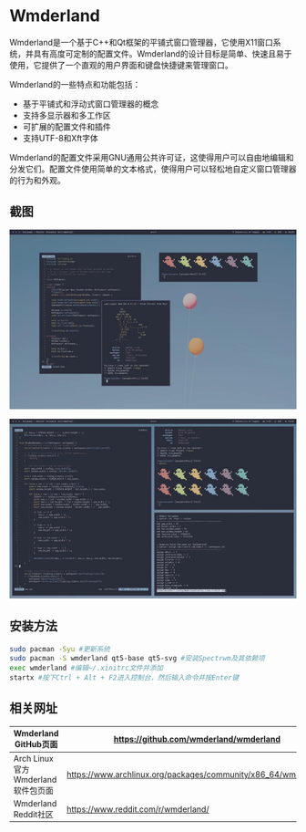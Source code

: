 # Wmderland

Wmderland是一个基于C++和Qt框架的平铺式窗口管理器，它使用X11窗口系统，并具有高度可定制的配置文件。Wmderland的设计目标是简单、快速且易于使用，它提供了一个直观的用户界面和键盘快捷键来管理窗口。

Wmderland的一些特点和功能包括：

- 基于平铺式和浮动式窗口管理器的概念
- 支持多显示器和多工作区
- 可扩展的配置文件和插件
- 支持UTF-8和Xft字体

Wmderland的配置文件采用GNU通用公共许可证，这使得用户可以自由地编辑和分发它们。配置文件使用简单的文本格式，使得用户可以轻松地自定义窗口管理器的行为和外观。

## 截图

![Floating-Wmderland-Lightweight-Tiling-Window-Manager](../img/0fxipA4_d.webp)

![Tiled-Wmderland-Lightweight-Tiling-Window-Manager](../img/mmoEL4N_d.webp)

## 安装方法

```bash
sudo pacman -Syu #更新系统
sudo pacman -S wmderland qt5-base qt5-svg #安装Spectrwm及其依赖项
exec wmderland #编辑~/.xinitrc文件并添加
startx #按下Ctrl + Alt + F2进入控制台，然后输入命令并按Enter键
```



## 相关网址

| Wmderland GitHub页面              | https://github.com/wmderland/wmderland                       |
| --------------------------------- | ------------------------------------------------------------ |
| Arch Linux官方Wmderland软件包页面 | https://www.archlinux.org/packages/community/x86_64/wmderland/ |
| Wmderland Reddit社区              | https://www.reddit.com/r/wmderland/                          |

